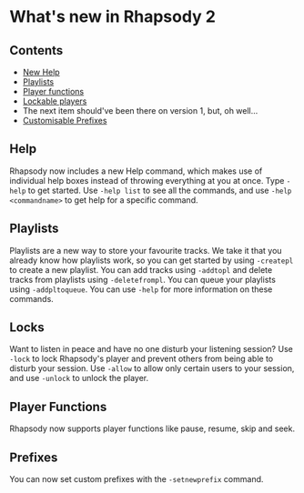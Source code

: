 # What's new in Rhapsody 2

## Contents
 - [New Help](#help)
 - [Playlists](#playlists)
 - [Player functions](#player-functions)
 - [Lockable players](#locks)
 - The next item should've been there on version 1, but, oh well...
 - [Customisable Prefixes](#prefixes)

## Help
Rhapsody now includes a new Help command, which makes use of individual help boxes instead of throwing everything at you at once. Type `-help` to get started. Use `-help list` to see all the commands, and use `-help <commandname>` to get help for a specific command.

## Playlists
Playlists are a new way to store your favourite tracks. We take it that you already know how playlists work, so you can get started by using `-createpl` to create a new playlist. You can add tracks using `-addtopl` and delete tracks from playlists using `-deletefrompl`. You can queue your playlists using `-addpltoqueue`. You can use `-help` for more information on these commands.

## Locks
Want to listen in peace and have no one disturb your listening session? Use `-lock` to lock Rhapsody's player and prevent others from being able to disturb your session. Use `-allow` to allow only certain users to your session, and use `-unlock` to unlock the player.

## Player Functions
Rhapsody now supports player functions like pause, resume, skip and seek. 

## Prefixes
You can now set custom prefixes with the `-setnewprefix` command.

